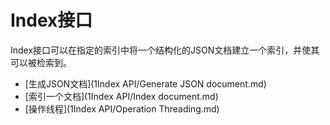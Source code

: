 # Index接口

Index接口可以在指定的索引中将一个结构化的JSON文档建立一个索引，并使其可以被检索到。

- [生成JSON文档](1Index API/Generate JSON document.md)
- [索引一个文档](1Index API/Index document.md)
- [操作线程](1Index API/Operation Threading.md)
